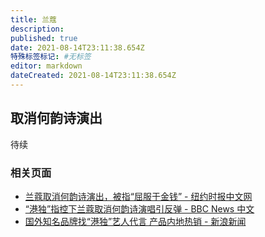 ```yaml
---
title: 兰蔻
description:
published: true
date: 2021-08-14T23:11:38.654Z
特殊标签标记: #无标签
editor: markdown
dateCreated: 2021-08-14T23:11:38.654Z
---
```


## 取消何韵诗演出

待续

### 相关页面

+ [兰蔻取消何韵诗演出，被指“屈服于金钱” - 纽约时报中文网](https://web.archive.org/web/20191005222142/https://cn.nytimes.com/china/20160608/lancome-hong-kong-denise-ho/)
+ [“港独”指控下兰蔻取消何韵诗演唱引反弹 - BBC News 中文](https://web.archive.org/web/20201108091150/https://www.bbc.com/zhongwen/simp/china/2016/06/160606_hongkong_lancome_denise_ho)
+ [国外知名品牌找“港独”艺人代言 产品内地热销 - 新浪新闻](https://web.archive.org/web/20190917233022/http://news.sina.com.cn/c/nd/2016-06-04/doc-ifxsuypf4957163.shtml)
